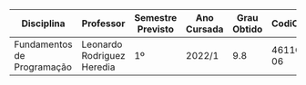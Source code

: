 | Disciplina | Professor | Semestre Previsto | Ano Cursada | Grau Obtido | CodiCred | Carga Horária |
| --- | --- | --- | --- | --- | --- | --- |
| Fundamentos de Programação | Leonardo Rodriguez Heredia | 1º | 2022/1 | 9.8 | 4611C-06 | 30 |
